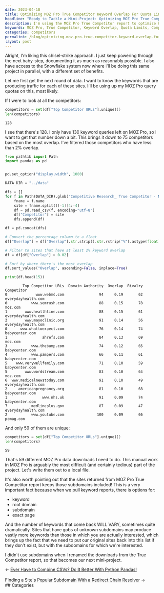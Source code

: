 ```yaml
---
date: 2023-04-18
title: Optimizing MOZ Pro True Competitor Keyword Overlap For Quota Limits
headline: "Ready to Tackle a Mini-Project: Optimizing MOZ Pro True Competitor Keyword Overlap for Quota Limits"
description: I'm using the MOZ Pro True Competitor report to optimize keyword overlap, and have identified 128 competitors. After filtering them to those with at least 2% overlap, I'm left with 59 unique sites to download. To ensure accuracy, I'm adding the original sites and their subdomains back into the list. Now, I'm feeling rested and ready to tackle a mini-project of renaming the downloads without subdomains. Join me as I take on this task!
keywords: MOZ Pro, True Competitor, Keyword Overlap, Quota Limits, Competitors, Filtering, Unique Sites, Downloading, Subdomains, Accuracy, Original Sites, Renaming, Downloads, Mini-Project
categories: competitors
permalink: /blog/optimizing-moz-pro-true-competitor-keyword-overlap-for-quota-limits/
layout: post
---
```



Alright, I'm liking this chisel-strike approach. I just keep powering through
the next baby-step, documenting it as much as reasonably possible. I also have
access to the Snowflake system now where I'll be doing this same project in
parallel, with a different set of benefits.

Let me first get the next round of data. I want to know the keywords that are
producing traffic for each of these sites. I'll be using up my MOZ Pro query
quotas on this, most likely.

If I were to look at all the competitors:

```python
competitors = set(df["Top Competitor URLs"].unique())
len(competitors)
```

    128

I see that there's 128. I only have 130 keyword queries left on MOZ Pro, so I
want to get that number down a bit. This brings it down to 75 competitors based
on the most overlap. I've filtered those competitors who have less than 2%
overlap.

```python
from pathlib import Path
import pandas as pd


pd.set_option("display.width", 1000)

DATA_DIR = "../data"

dfs = []
for f in Path(DATA_DIR).glob("Competitive Research_ True Competitor - Moz Pro*.csv"):
    fname = f.name
    site = fname.split()[-1][4:-4]
    df = pd.read_csv(f, encoding="utf-8")
    df["Competitor"] = site
    dfs.append(df)

df = pd.concat(dfs)

# Convert the percentage column to a float
df["Overlap"] = df["Overlap"].str.strip().str.rstrip("%").astype(float) / 100

# Filter to sites that have at least 2% keyword overlap
df = df[df["Overlap"] > 0.02]

# Sort by where there's the most overlap
df.sort_values("Overlap", ascending=False, inplace=True)

print(df.head(15))
```

            Top Competitor URLs  Domain Authority  Overlap  Rivalry          Competitor
    0             www.webmd.com                94     0.19       62  everydayhealth.com
    0           www.semrush.com                88     0.15       78             moz.com
    1        www.healthline.com                88     0.15       61  everydayhealth.com
    2        www.mayoclinic.org                91     0.14       56  everydayhealth.com
    0      www.whattoexpect.com                76     0.14       74      babycenter.com
    1                ahrefs.com                84     0.13       69             moz.com
    3           www.thebump.com                74     0.12       65      babycenter.com
    4           www.pampers.com                66     0.11       61      babycenter.com
    5    www.verywellfamily.com                71     0.10       59      babycenter.com
    5        www.wordstream.com                83     0.10       64             moz.com
    6  www.medicalnewstoday.com                91     0.10       49  everydayhealth.com
    2     americanpregnancy.org                81     0.10       68      babycenter.com
    1                www.nhs.uk                91     0.09       74      babycenter.com
    7           medlineplus.gov                87     0.09       47  everydayhealth.com
    2           www.youtube.com               100     0.09       66           pcmag.com

And only 59 of them are unique:

```python
competitors = set(df["Top Competitor URLs"].unique())
len(competitors)
```

    59

That's 59 different MOZ Pro data downloads I need to do. This manual work in
MOZ Pro is arguably the most difficult (and certainly tedious) part of the
project. Let's write them out to a local file.

It's also worth pointing out that the sites returned from MOZ Pro True
Competitor report keeps those subdomains included! This is a very important
fact because when we pull keyword reports, there is options for:

- keyword
- root domain
- subdomain
- exact page

And the number of keywords that come back WILL VARY, sometimes quite
dramatically. Sites that have gobs of unknown subdomains may produce vastly
more keywords than those in which you are actually interested, which brings up
the fact that we need to put our original sites back into this list if they
don't exist, but with the subdomains for which we're interested.

I didn't use subdomains when I renamed the downloads from the True Competitor
report, so that becomes our next mini-project.


<div class="arrow-links"><div class="post-nav-prev"><span class="arrow">&larr;&nbsp;</span><a href="/blog/ever-have-to-combine-csvs-do-it-better-with-python-pandas/">Ever Have to Combine CSVs? Do It Better With Python Pandas!</a></div> &nbsp; <div class="post-nav-next"><a href="/blog/finding-a-site-s-popular-subdomain-with-a-redirect-chain-resolver/">Finding a Site's Popular Subdomain With a Redirect Chain Resolver</a><span class="arrow">&nbsp;&rarr;</span></div></div>
## Categories

<ul></ul>